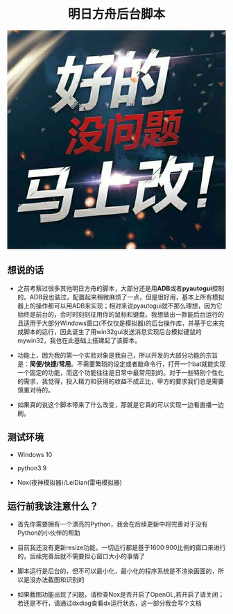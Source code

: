 <h1><div align=center>明日方舟后台脚本</div></h1>

![吸引人的看板图](https://github.com/ara-umi/ArkAuto/blob/main/READMEIMAGE/immediately.jpg "我知道了，马上改！")

<h2>想说的话</h2>

- 之前考察过很多其他明日方舟的脚本，大部分还是用**ADB**或者**pyautogui**控制的。ADB我也装过，配置起来稍微麻烦了一点，但是很好用，基本上所有模拟器上的操作都可以用ADB来实现；相对来说pyautogui就不那么理想，因为它始终是前台的，会时时刻刻征用你的鼠标和键盘。我想做出一款能后台运行的且适用于大部分Windows窗口(不仅仅是模拟器)的后台操作库，并基于它来完成脚本的运行，因此诞生了用win32gui发送消息实现后台模拟键鼠的mywin32，我也在此基础上搭建起了该脚本。

- 功能上，因为我的第一个实验对象是我自己，所以开发的大部分功能的宗旨是：**简便/快捷/常用**。不需要繁琐的设定或者敲命令行，打开一个bat就能实现一个固定的功能，而这个功能往往是日常中最常用到的。对于一些特别个性化的需求，我觉得，投入精力和获得的收益不成正比，甲方的要求我们总是需要慎重对待的。

- 如果真的说这个脚本带来了什么改变，那就是它真的可以实现一边看直播一边刷。

<h2>测试环境</h2>

- Windows 10

- python3.9

- Nox(夜神模拟器)/LeiDian(雷电模拟器)

<h2>运行前我该注意什么？</h2>


- 首先你需要拥有一个漂亮的Python，我会在后续更新中将完善对于没有Python的小伙伴的帮助

- 目前我还没有更新resize功能，一切运行都是基于1600:900比例的窗口来进行的，后续完善后就不需要担心窗口大小的事情了

- 脚本运行是后台的，但不可以最小化，最小化的程序系统是不渲染画面的，所以是没办法截图和识别的

- 如果截图功能出现了问题，请检查Nox是否开启了OpenGL,若开启了请关闭；若还是不行，请通过dxdiag查看dx运行状态，这一部分我会写个文档

